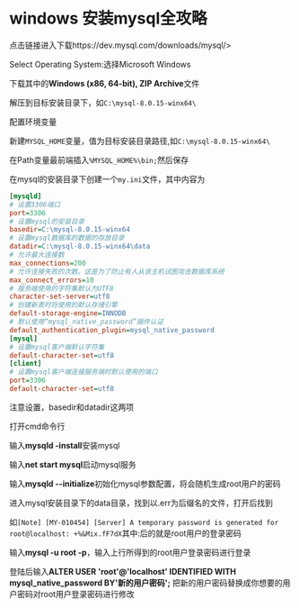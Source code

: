 # windows 安装mysql全攻略



点击链接进入下载https://dev.mysql.com/downloads/mysql/> 

Select Operating System:选择Microsoft Windows

下载其中的**Windows (x86, 64-bit), ZIP Archive**文件

解压到目标安装目录下，如`C:\mysql-8.0.15-winx64\`

配置环境变量

新建`MYSQL_HOME`变量，值为目标安装目录路径,如`C:\mysql-8.0.15-winx64\`

在Path变量最前端插入`%MYSQL_HOME%\bin;`然后保存

在mysql的安装目录下创建一个`my.ini`文件，其中内容为

```ini
[mysqld]
# 设置3306端口
port=3306
# 设置mysql的安装目录
basedir=C:\mysql-8.0.15-winx64
# 设置mysql数据库的数据的存放目录
datadir=C:\mysql-8.0.15-winx64\data
# 允许最大连接数
max_connections=200
# 允许连接失败的次数。这是为了防止有人从该主机试图攻击数据库系统
max_connect_errors=10
# 服务端使用的字符集默认为UTF8
character-set-server=utf8
# 创建新表时将使用的默认存储引擎
default-storage-engine=INNODB
# 默认使用“mysql_native_password”插件认证
default_authentication_plugin=mysql_native_password
[mysql]
# 设置mysql客户端默认字符集
default-character-set=utf8
[client]
# 设置mysql客户端连接服务端时默认使用的端口
port=3306
default-character-set=utf8
```

注意设置，basedir和datadir这两项

打开cmd命令行

输入**mysqld -install**安装mysql

输入**net start mysql**启动mysql服务

输入**mysqld --initialize**初始化mysql参数配置，将会随机生成root用户的密码

进入mysql安装目录下的data目录，找到以.err为后缀名的文件，打开后找到

如`[Note] [MY-010454] [Server] A temporary password is generated for root@localhost: +%&Mix.fF7dX`其中:后的就是root用户的登录密码

输入**mysql -u root -p**，输入上行所得到的root用户登录密码进行登录

登陆后输入**ALTER USER 'root'@'localhost' IDENTIFIED WITH mysql_native_password BY'新的用户密码';** 把新的用户密码替换成你想要的用户密码对root用户登录密码进行修改





